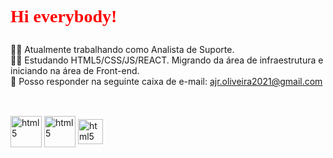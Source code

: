 <h1 style="font-family:tahoma; color: red;"> 
  
  Hi everybody!👋

</h1>


🧑‍💼 Atualmente trabalhando como Analista de Suporte.
<br>
🧑‍🎓 Estudando HTML5/CSS/JS/REACT. Migrando da área de infraestrutura e iniciando na área de Front-end.
<br>
📩 Posso responder na seguinte caixa de e-mail: ajr.oliveira2021@gmail.com
##
<div><br>
            <img align="center" alt="html5" height="50" widht="50" src="https://cdn.jsdelivr.net/gh/devicons/devicon/icons/html5/html5-plain-wordmark.svg">
            <img align="center" alt="html5" height="50" widht="50" src="https://cdn.jsdelivr.net/gh/devicons/devicon/icons/css3/css3-plain-wordmark.svg">
            <img align="center" alt="html5" height="40" widht="45" src="https://cdn.jsdelivr.net/gh/devicons/devicon/icons/javascript/javascript-original.svg" />
          
          
</div>
